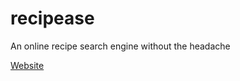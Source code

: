 # recipease
An online recipe search engine without the headache

[Website](https://hatboy.pythonanywhere.com/)
